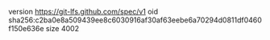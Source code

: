 version https://git-lfs.github.com/spec/v1
oid sha256:c2ba0e8a509439ee8c6030916af30af63eebe6a70294d0811df0460f150e636e
size 4002
